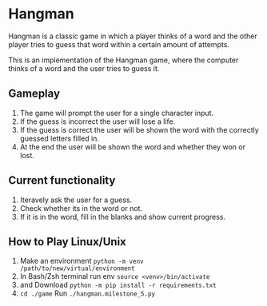 # Hangman

Hangman is a classic game in which a player thinks of a word and the other player tries to guess that word within a certain amount of attempts.

This is an implementation of the Hangman game, where the computer thinks of a word and the user tries to guess it. 

## Gameplay

1. The game will prompt the user for a single character input.
2. If the guess is incorrect the user will lose a life.
3. If the guess is correct the user will be shown the word with the correctly guessed letters filled in.
4. At the end the user will be shown the word and whether they won or lost.

## Current functionality

1. Iteravely ask the user for a guess.
2. Check whether its in the word or not.
3. If it is in the word, fill in the blanks and show current progress.

## How to Play Linux/Unix

1. Make an environment ```python -m venv /path/to/new/virtual/environment```
2. In Bash/Zsh terminal run env ```source <venv>/bin/activate```
3. and Download ```python -m pip install -r requirements.txt```
4. ```cd ./game``` Run ```./hangman.milestone_5.py```

